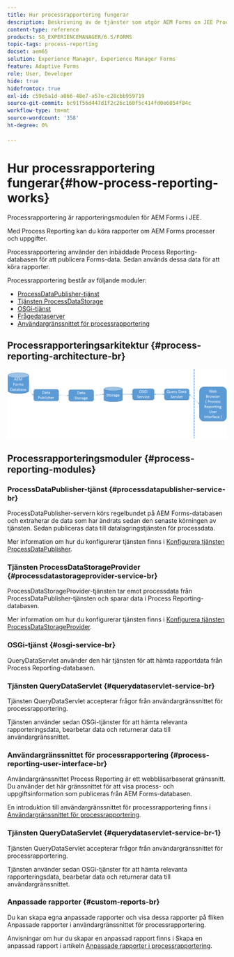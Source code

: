 ```yaml
---
title: Hur processrapportering fungerar
description: Beskrivning av de tjänster som utgör AEM Forms on JEE Process Reporting och en introduktion till användargränssnittet för processrapportering
content-type: reference
products: SG_EXPERIENCEMANAGER/6.5/FORMS
topic-tags: process-reporting
docset: aem65
solution: Experience Manager, Experience Manager Forms
feature: Adaptive Forms
role: User, Developer
hide: true
hidefromtoc: true
exl-id: c59e5a1d-a066-48e7-a57e-c28cbb959719
source-git-commit: bc91f56d447d1f2c26c160f5c414fd0e6054f84c
workflow-type: tm+mt
source-wordcount: '358'
ht-degree: 0%

---
```


# Hur processrapportering fungerar{#how-process-reporting-works}

Processrapportering är rapporteringsmodulen för AEM Forms i JEE.

Med Process Reporting kan du köra rapporter om AEM Forms processer och uppgifter.

Processrapportering använder den inbäddade Process Reporting-databasen för att publicera Forms-data. Sedan används dessa data för att köra rapporter.

Processrapportering består av följande moduler:

* [ProcessDataPublisher-tjänst](#processdatapublisher-service-br-p)
* [Tjänsten ProcessDataStorage](#processdatastorageprovider-service-br-p)
* [OSGi-tjänst](#osgi-service-br-p)
* [Frågedataserver](#querydataservlet-service-br-p)
* [Användargränssnittet för processrapportering](#process-reporting-user-interface-br-p)

## Processrapporteringsarkitektur {#process-reporting-architecture-br}

![processrapportarkitektur](assets/processreportingarchitecture.png)

## Processrapporteringsmoduler {#process-reporting-modules}

### ProcessDataPublisher-tjänst {#processdatapublisher-service-br}

ProcessDataPublisher-servern körs regelbundet på AEM Forms-databasen och extraherar de data som har ändrats sedan den senaste körningen av tjänsten. Sedan publiceras data till datalagringstjänsten för processdata.

Mer information om hur du konfigurerar tjänsten finns i [Konfigurera tjänsten ProcessDataPublisher](/help/forms/using/process-reporting/install-start-process-reporting.md#p-reportconfiguration-service-p).

### Tjänsten ProcessDataStorageProvider {#processdatastorageprovider-service-br}

ProcessDataStorageProvider-tjänsten tar emot processdata från ProcessDataPublisher-tjänsten och sparar data i Process Reporting-databasen.

Mer information om hur du konfigurerar tjänsten finns i [Konfigurera tjänsten ProcessDataStorageProvider](/help/forms/using/process-reporting/install-start-process-reporting.md#p-to-configure-the-process-reporting-repository-locations-p).

### OSGi-tjänst {#osgi-service-br}

QueryDataServlet använder den här tjänsten för att hämta rapportdata från Process Reporting-databasen.

### Tjänsten QueryDataServlet {#querydataservlet-service-br}

Tjänsten QueryDataServlet accepterar frågor från användargränssnittet för processrapportering.

Tjänsten använder sedan OSGi-tjänster för att hämta relevanta rapporteringsdata, bearbetar data och returnerar data till användargränssnittet.

### Användargränssnittet för processrapportering {#process-reporting-user-interface-br}

Användargränssnittet Process Reporting är ett webbläsarbaserat gränssnitt. Du använder det här gränssnittet för att visa process- och uppgiftsinformation som publiceras från AEM Forms-databasen.

En introduktion till användargränssnittet för processrapportering finns i [Användargränssnittet för processrapportering](/help/forms/using/process-reporting/introduction-process-reporting.md).

### Tjänsten QueryDataServlet {#querydataservlet-service-br-1}

Tjänsten QueryDataServlet accepterar frågor från användargränssnittet för processrapportering.

Tjänsten använder sedan OSGi-tjänster för att hämta relevanta rapporteringsdata, bearbetar data och returnerar data till användargränssnittet.

### Anpassade rapporter {#custom-reports-br}

Du kan skapa egna anpassade rapporter och visa dessa rapporter på fliken Anpassade rapporter i användargränssnittet för processrapportering.

Anvisningar om hur du skapar en anpassad rapport finns i Skapa en anpassad rapport i artikeln [Anpassade rapporter i processrapportering](/help/forms/using/process-reporting/process-reporting-custom-reports.md).
